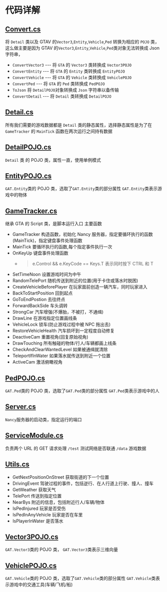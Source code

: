 # 代码详解

## [Convert.cs](Convert.cs)

将 `Detail` 类以及 GTAV 的`Vector3`,`Entity`,`Vehicle`,`Ped` 转换为相应的 `POJO` 类，这么做主要是因为 GTAV 的`Vector3`,`Entity`,`Vehicle`,`Ped`类对象无法转换成 Json 字符串，

- `ConvertVector3` --- 将 `GTA` 的 `Vector3` 类转换成 `Vector3POJO`
- `ConvertEntity` --- 将 `GTA` 的 `Entity` 类转换成 `EntityPOJO`
- `ConvertVehicle` --- 将 `GTA` 的 `Vehicle` 类转换成 `VehiclePOJO`
- `ConvertPed` --- 将 `GTA` 的 `Ped` 类转换成 `PedPOJO`
- `ToJson` 将 `DetailPOJO`对象转换成 `Json` 字符串以备传输
- `ConvertDetail` --- 将 `Detail` 类转换成 `DetailPOJO`

## [Detail.cs](Detail.cs)

所有我们需要的游戏数据都是 `Detail` 类的静态属性，选择静态属性是为了在 `GameTracker` 的 `MainTick` 函数在两次运行之间持有数据

## [DetailPOJO.cs](DetailPOJO.cs)

`Detail` 类 的 POJO 类，属性一直，使用单例模式

## [EntityPOJO.cs](EntityPOJO.cs)

`GAT.Entity`类的 POJO 类，选取了`GAT.Entity`类的部分属性
`GAT.Entity`类表示游戏中的物体

## [GameTracker.cs](GameTracker.cs)

继承 GTA 的 Script 类，是脚本运行入口
主要函数

- GameTracker 构造函数，初始化 Nancy 服务器，指定要循环执行的函数(MainTick)，指定键盘事件处理函数
- MainTick 要循环执行的函数,每个指定事件执行一次
- OnKeyUp 键盘事件处理函数
  - > e.Control && e.KeyCode == Keys.T 表示同时按下 CTRL 和 T
- SetTimeNoon 设置游戏时间为中午
- RandomTelePort 随机传送到附近的位置(用于卡住或落水时脱困)
- CreateVehicleBeforePlayer 在玩家面前创造一辆汽车，同时玩家进入
- BackToStartPosition 回到起点
- GoToEndPostion 去往终点
- ForwardBackSide 车头调转
- StrongCar 汽车增强(不爆胎，不被打，不通缉)
- DrawLine 在游戏指定位置画线条
- VehicleLock 锁车(防止游戏过程中被 NPC 拖出去)
- RestoreVehicleHealth 汽车损坏到一定程度自动修复
- DeactiveCam 重置视角(回复原始视角)
- DrawTouching 所有触碰的物体/行人/车辆都画上线条
- CheckAndClearWantedLevel 如果被通缉就清除
- TeleportIfInWater 如果落水就传送到附近一个位置
- ActiveCam 激活俯瞰视角

## [PedPOJO.cs](PedPOJO.cs)

`GAT.Ped`类的 POJO 类，选取了`GAT.Ped`类的部分属性
`GAT.Ped`类表示游戏中的人

## [Server.cs](Server.cs)

`Nancy`服务器的启动类，指定运行的端口

## [ServiceModule.cs](ServiceModule.cs)

负责两个 URL 的 GET 请求处理
`/test` 测试网络是否联通
`/data` 游戏数据

## [Utils.cs](Utils.cs)

- GetNextPositionOnStreet 获取街道的下一个位置
- DrivingEvent 驾驶过程的事件，包括逆行、在人行道上行驶、撞人、撞车
- GetWeather 获取天气
- TelePort 传送到指定位置
- NearBys 附近的信息，包括附近行人/车辆/物体
- IsPedInjured 玩家是否受伤
- IsPedInAnyVehicle 玩家是否在车里
- IsPlayerInWater 是否落水

## [Vector3POJO.cs](Vector3POJO.cs)

`GAT.Vector3`类的 POJO 类，
`GAT.Vector3`类表示三维向量

## [VehiclePOJO.cs](VehiclePOJO.cs)

`GAT.Vehicle`类的 POJO 类，选取了`GAT.Vehicle`类的部分属性
`GAT.Vehicle`类表示游戏中的交通工具(车辆/飞机/船)
